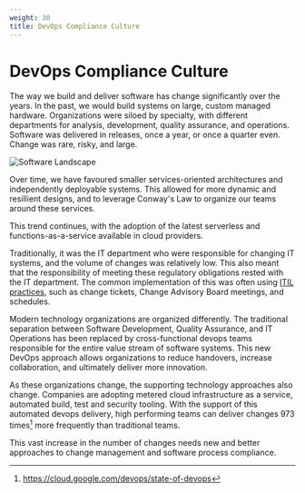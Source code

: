 ```yaml
---
weight: 30
title: DevOps Compliance Culture
---
```


# DevOps Compliance Culture

The way we build and deliver software has change significantly over the years.  In the past, we would build systems on large, custom managed hardware.  Organizations were siloed by specialty, with different departments for analysis, development, quality assurance, and operations.  Software was delivered in releases, once a year, or once a quarter even.  Change was rare, risky, and large.

![Software Landscape](/images/landscape.png)

Over time, we have favoured smaller services-oriented architectures and independently deployable systems.  This allowed for more dynamic and resillient designs, and to leverage Conway's Law to organize our teams around these services.

This trend continues, with the adoption of the latest serverless and functions-as-a-service available in cloud providers.

Traditionally, it was the IT department who were responsible for changing IT systems, and the volume of changes was relatively low.  This also meant that the responsibility of meeting these regulatory obligations rested with the IT department.  The common implementation of this was often using [ITIL practices](https://en.wikipedia.org/wiki/ITIL), such as change tickets, Change Advisory Board meetings, and schedules.

Modern technology organizations are organized differently.  The traditional separation between Software Development, Quality Assurance, and IT Operations has been replaced by cross-functional devops teams responsible for the entire value stream of software systems.  This new DevOps approach allows organizations to reduce handovers, increase collaboration, and ultimately deliver more innovation.

As these organizations change, the supporting technology approaches also change.  Companies are adopting metered cloud infrastructure as a service, automated build, test and security tooling.  With the support of this automated devops delivery, high performing teams can deliver changes 973 times[^1] more frequently than traditional teams.

This vast increase in the number of changes needs new and better approaches to change management and software process compliance.

[^1]: https://cloud.google.com/devops/state-of-devops
